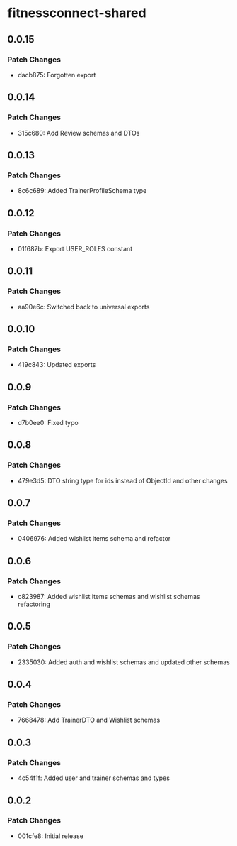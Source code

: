 # fitnessconnect-shared

## 0.0.15

### Patch Changes

- dacb875: Forgotten export

## 0.0.14

### Patch Changes

- 315c680: Add Review schemas and DTOs

## 0.0.13

### Patch Changes

- 8c6c689: Added TrainerProfileSchema type

## 0.0.12

### Patch Changes

- 01f687b: Export USER_ROLES constant

## 0.0.11

### Patch Changes

- aa90e6c: Switched back to universal exports

## 0.0.10

### Patch Changes

- 419c843: Updated exports

## 0.0.9

### Patch Changes

- d7b0ee0: Fixed typo

## 0.0.8

### Patch Changes

- 479e3d5: DTO string type for ids instead of ObjectId and other changes

## 0.0.7

### Patch Changes

- 0406976: Added wishlist items schema and refactor

## 0.0.6

### Patch Changes

- c823987: Added wishlist items schemas and wishlist schemas refactoring

## 0.0.5

### Patch Changes

- 2335030: Added auth and wishlist schemas and updated other schemas

## 0.0.4

### Patch Changes

- 7668478: Add TrainerDTO and Wishlist schemas

## 0.0.3

### Patch Changes

- 4c54f1f: Added user and trainer schemas and types

## 0.0.2

### Patch Changes

- 001cfe8: Initial release
